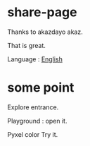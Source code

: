 # share-page

Thanks to akazdayo akaz.

That is great.

Language : [English](README.md)  

# some point

Explore entrance.

Playground : open it.

Pyxel color Try it.





